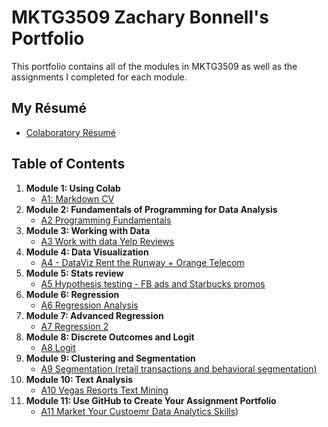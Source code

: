 # MKTG3509 Zachary Bonnell's Portfolio
This portfolio contains all of the modules in MKTG3509 as well as the assignments I completed for each module.

## My Résumé
- [Colaboratory Résumé](https://colab.research.google.com/drive/1KZ4p5zLrEGzCaT7EiNRBnzSXzOqLzBGe)

## Table of Contents
1. **Module 1: Using Colab**
   - [A1: Markdown CV](https://colab.research.google.com/drive/1KZ4p5zLrEGzCaT7EiNRBnzSXzOqLzBGe)
2. **Module 2: Fundamentals of Programming for Data Analysis**
   - [A2 Programming Fundamentals](https://colab.research.google.com/drive/19bZbKvgK6n5jEhgJuKOFR6n4y_jbvw4M)
3. **Module 3: Working with Data**
   - [A3 Work with data Yelp Reviews](https://colab.research.google.com/drive/1Jvr5okC-t8ZMiGXD8rLTNQms8izXsjxU)
4. **Module 4: Data Visualization**
   - [A4 - DataViz Rent the Runway + Orange Telecom](https://colab.research.google.com/drive/1WHvvKUtPIOvXaO12uq9q3k2xV0zOVyhM)
5. **Module 5: Stats review**
   - [A5 Hypothesis testing - FB ads and Starbucks promos](https://colab.research.google.com/drive/1xhY5J6FXZV5ZFDlWIf9fWMVPyiKpzzcl)
6. **Module 6: Regression**
   - [A6 Regression Analysis](https://colab.research.google.com/drive/1FzbdVD-MBKHNhXKRtN52aetx0AY8DtWN)
7. **Module 7: Advanced Regression**
   - [A7 Regression 2](https://colab.research.google.com/drive/1KslEPh7u3zB6FXUTpPlphoCQsf7CFOSW)
8. **Module 8: Discrete Outcomes and Logit**
   - [A8 Logit](https://colab.research.google.com/drive/1rqu7Ou8lRqOIbVBv8TFAvhLyuEdSR6f8)
9. **Module 9: Clustering and Segmentation**
   - [A9 Segmentation (retail transactions and behavioral segmentation)](https://colab.research.google.com/drive/1Wl1K7BbH7YeStvqgQ3wYHbGcS2nc6M79)
10. **Module 10: Text Analysis**
    - [A10 Vegas Resorts Text Mining](https://colab.research.google.com/drive/1bdVVF47FlDR2ZbFZEIUPEiooWphOhXUa)
11. **Module 11: Use GitHub to Create Your Assignment Portfolio**
    - [A11 Market Your Custoemr Data Analytics Skills](https://github.com/zachbonnell/MKTG3509Portfolio/README.md))
